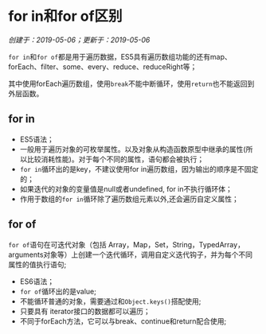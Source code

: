 # for in和for of区别

*创建于：2019-05-06；更新于：2019-05-06*

`for in`和`for of`都是用于遍历数据，ES5具有遍历数组功能的还有map、forEach、filter、some、every、reduce、reduceRight等；

其中使用forEach遍历数组，使用`break`不能中断循环，使用`return`也不能返回到外层函数。

## for in

- ES5语法；
- 一般用于遍历对象的可枚举属性。以及对象从构造函数原型中继承的属性(所以比较消耗性能)。对于每个不同的属性，语句都会被执行；
- `for in`循环出的是key，不建议使用for in遍历数组，因为输出的顺序是不固定的；
- 如果迭代的对象的变量值是null或者undefined, for in不执行循环体；
- 作用于数组的`for in`循环除了遍历数组元素以外,还会遍历自定义属性；

## for of 

`for of`语句在可迭代对象（包括 Array，Map，Set，String，TypedArray，arguments对象等）上创建一个迭代循环，调用自定义迭代钩子，并为每个不同属性的值执行语句;

- ES6语法；
- `for of`循环出的是value;
- 不能循环普通的对象，需要通过和`Object.keys()`搭配使用;
- 只要具有 iterator接口的数据都可以遍历；
- 不同于forEach方法，它可以与break、continue和return配合使用;

